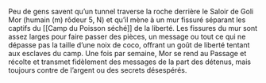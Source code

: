 Peu de gens savent qu’un tunnel traverse la roche derrière le Saloir de Goli Mor (humain (m) rôdeur 5, N) et qu’il mène à un mur fissuré séparant les captifs du [[Camp du Poisson séché]] de la liberté. Les fissures du mur sont assez larges pour faire passer des pièces, un message ou tout ce qui ne dépasse pas la taille d’une noix de coco, offrant un goût de liberté tentant aux esclaves du camp. Une fois par semaine, Mor se rend au Passage et récolte et transmet fidèlement des messages de la part des détenus, mais toujours contre de l’argent ou des secrets désespérés.